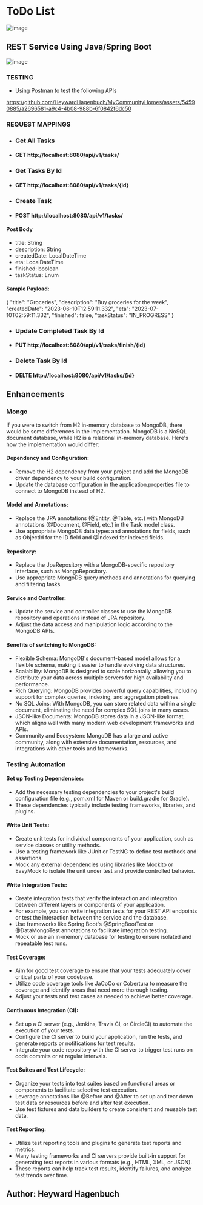 # ToDo List
![image](https://github.com/HeywardHagenbuch/MyCommunityHomes/assets/54590885/7dc99f8c-fe87-4a84-92ee-29db8b9729ed)

## REST Service Using Java/Spring Boot
![image](https://github.com/HeywardHagenbuch/MyCommunityHomes/assets/54590885/ebdffba1-1669-4f84-9020-c25ad821d410)

### TESTING
- Using Postman to test the following APIs

https://github.com/HeywardHagenbuch/MyCommunityHomes/assets/54590885/a2696581-a9c4-4b08-988b-6f0842f6dc50

### REQUEST MAPPINGS
- ### Get All Tasks         
- #### GET http://localhost:8080/api/v1/tasks/
- ### Get Tasks By Id
- #### GET http://localhost:8080/api/v1/tasks/{id}
- ### Create Task
- #### POST http://localhost:8080/api/v1/tasks/

#### Post Body
- title: String
- description: String
- createdDate: LocalDateTime
- eta: LocalDateTime
- finished: boolean
- taskStatus: Enum

#### Sample Payload:
{
    "title": "Groceries",
    "description": "Buy groceries for the week",
    "createdDate": "2023-06-10T12:59:11.332",
    "eta": "2023-07-10T02:59:11.332",
    "finished": false, 
    "taskStatus": "IN_PROGRESS"
}

- ### Update Completed Task By Id
- #### PUT http://localhost:8080/api/v1/tasks/finish/{id}
- ### Delete Task By Id
- #### DELTE http://localhost:8080/api/v1/tasks/{id}

## Enhancements

### Mongo
If you were to switch from H2 in-memory database to MongoDB, there would be some differences in the implementation. MongoDB is a NoSQL document database, while H2 is a relational in-memory database. Here's how the implementation would differ:

#### Dependency and Configuration:
- Remove the H2 dependency from your project and add the MongoDB driver dependency to your build configuration.
- Update the database configuration in the application.properties file to connect to MongoDB instead of H2.

#### Model and Annotations:
- Replace the JPA annotations (@Entity, @Table, etc.) with MongoDB annotations (@Document, @Field, etc.) in the Task model class.
- Use appropriate MongoDB data types and annotations for fields, such as ObjectId for the ID field and @Indexed for indexed fields.

#### Repository:
- Replace the JpaRepository with a MongoDB-specific repository interface, such as MongoRepository.
- Use appropriate MongoDB query methods and annotations for querying and filtering tasks.

#### Service and Controller:
- Update the service and controller classes to use the MongoDB repository and operations instead of JPA repository.
- Adjust the data access and manipulation logic according to the MongoDB APIs.

#### Benefits of switching to MongoDB:
- Flexible Schema: MongoDB's document-based model allows for a flexible schema, making it easier to handle evolving data structures.
- Scalability: MongoDB is designed to scale horizontally, allowing you to distribute your data across multiple servers for high availability and performance.
- Rich Querying: MongoDB provides powerful query capabilities, including support for complex queries, indexing, and aggregation pipelines.
- No SQL Joins: With MongoDB, you can store related data within a single document, eliminating the need for complex SQL joins in many cases.
- JSON-like Documents: MongoDB stores data in a JSON-like format, which aligns well with many modern web development frameworks and APIs.
- Community and Ecosystem: MongoDB has a large and active community, along with extensive documentation, resources, and integrations with other tools and frameworks.

### Testing Automation

#### Set up Testing Dependencies: 
- Add the necessary testing dependencies to your project's build configuration file (e.g., pom.xml for Maven or build.gradle for Gradle). 
- These dependencies typically include testing frameworks, libraries, and plugins.

#### Write Unit Tests: 
- Create unit tests for individual components of your application, such as service classes or utility methods. 
- Use a testing framework like JUnit or TestNG to define test methods and assertions. 
- Mock any external dependencies using libraries like Mockito or EasyMock to isolate the unit under test and provide controlled behavior.

#### Write Integration Tests: 
- Create integration tests that verify the interaction and integration between different layers or components of your application. 
- For example, you can write integration tests for your REST API endpoints or test the interaction between the service and the database. 
- Use frameworks like Spring Boot's @SpringBootTest or @DataMongoTest annotations to facilitate integration testing. 
- Mock or use an in-memory database for testing to ensure isolated and repeatable test runs.

#### Test Coverage: 
- Aim for good test coverage to ensure that your tests adequately cover critical parts of your codebase. 
- Utilize code coverage tools like JaCoCo or Cobertura to measure the coverage and identify areas that need more thorough testing. 
- Adjust your tests and test cases as needed to achieve better coverage.

#### Continuous Integration (CI): 
- Set up a CI server (e.g., Jenkins, Travis CI, or CircleCI) to automate the execution of your tests. 
- Configure the CI server to build your application, run the tests, and generate reports or notifications for test results. 
- Integrate your code repository with the CI server to trigger test runs on code commits or at regular intervals.

#### Test Suites and Test Lifecycle: 
- Organize your tests into test suites based on functional areas or components to facilitate selective test execution. 
- Leverage annotations like @Before and @After to set up and tear down test data or resources before and after test execution. 
- Use test fixtures and data builders to create consistent and reusable test data.

#### Test Reporting: 
- Utilize test reporting tools and plugins to generate test reports and metrics. 
- Many testing frameworks and CI servers provide built-in support for generating test reports in various formats (e.g., HTML, XML, or JSON). 
- These reports can help track test results, identify failures, and analyze test trends over time.

## Author: Heyward Hagenbuch
